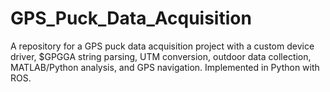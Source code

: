 # GPS_Puck_Data_Acquisition
A repository for a GPS puck data acquisition project with a custom device driver, $GPGGA string parsing, UTM conversion, outdoor data collection, MATLAB/Python analysis, and GPS navigation. Implemented in Python with ROS.
